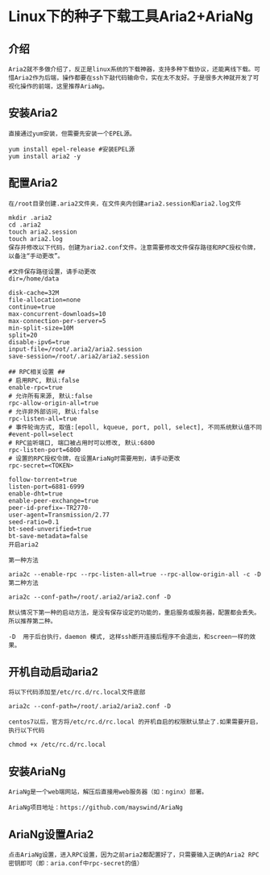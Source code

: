 # Linux下的种子下载工具Aria2+AriaNg

## 介绍

    Aria2就不多做介绍了，反正是linux系统的下载神器，支持多种下载协议，还能离线下载。可惜Aria2作为后端，操作都要在ssh下敲代码输命令，实在太不友好。于是很多大神就开发了可视化操作的前端，这里推荐AriaNg。

## 安装Aria2

    直接通过yum安装，但需要先安装一个EPEL源。

    yum install epel-release #安装EPEL源
    yum install aria2 -y

## 配置Aria2

    在/root目录创建.aria2文件夹，在文件夹内创建aria2.session和aria2.log文件

    mkdir .aria2
    cd .aria2
    touch aria2.session
    touch aria2.log
    保存并修改以下代码，创建为aria2.conf文件。注意需要修改文件保存路径和RPC授权令牌，以备注“手动更改”。

    #文件保存路径设置，请手动更改
    dir=/home/data

    disk-cache=32M
    file-allocation=none
    continue=true
    max-concurrent-downloads=10
    max-connection-per-server=5
    min-split-size=10M
    split=20
    disable-ipv6=true
    input-file=/root/.aria2/aria2.session
    save-session=/root/.aria2/aria2.session

    ## RPC相关设置 ##
    # 启用RPC, 默认:false
    enable-rpc=true
    # 允许所有来源, 默认:false
    rpc-allow-origin-all=true
    # 允许非外部访问, 默认:false
    rpc-listen-all=true
    # 事件轮询方式, 取值:[epoll, kqueue, port, poll, select], 不同系统默认值不同
    #event-poll=select
    # RPC监听端口, 端口被占用时可以修改, 默认:6800
    rpc-listen-port=6800
    # 设置的RPC授权令牌，在设置AriaNg时需要用到，请手动更改
    rpc-secret=<TOKEN>

    follow-torrent=true
    listen-port=6881-6999
    enable-dht=true
    enable-peer-exchange=true
    peer-id-prefix=-TR2770-
    user-agent=Transmission/2.77
    seed-ratio=0.1
    bt-seed-unverified=true
    bt-save-metadata=false
    开启aria2

    第一种方法

    aria2c --enable-rpc --rpc-listen-all=true --rpc-allow-origin-all -c -D
    第二种方法

    aria2c --conf-path=/root/.aria2/aria2.conf -D

    默认情况下第一种的启动方法，是没有保存设定的功能的，重启服务或服务器，配置都会丢失。所以推荐第二种。

    -D  用于后台执行，daemon 模式, 这样ssh断开连接后程序不会退出，和screen一样的效果。

## 开机自动启动aria2

    将以下代码添加至/etc/rc.d/rc.local文件底部

    aria2c --conf-path=/root/.aria2/aria2.conf -D

    centos7以后，官方将/etc/rc.d/rc.local 的开机自启的权限默认禁止了.如果需要开启，执行以下代码

    chmod +x /etc/rc.d/rc.local

## 安装AriaNg

    AriaNg是一个web端网站，解压后直接用web服务器（如：nginx）部署。

    AriaNg项目地址：https://github.com/mayswind/AriaNg

## AriaNg设置Aria2

    点击AriaNg设置，进入RPC设置，因为之前aria2都配置好了，只需要输入正确的Aria2 RPC 密钥即可（即：aria.conf中rpc-secret的值）
